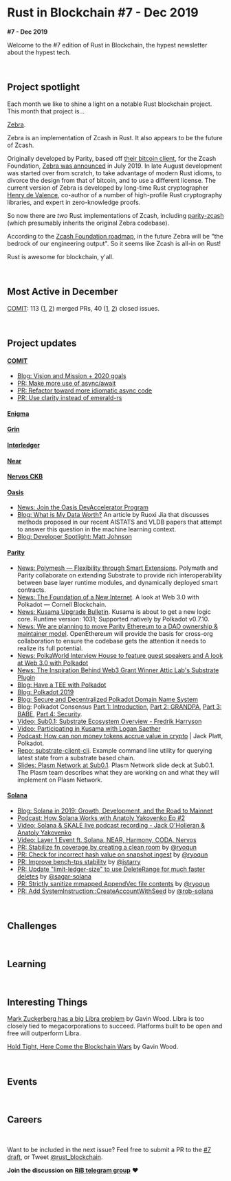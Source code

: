 # Rust in Blockchain #7 - Dec 2019

**#7 - Dec 2019**

Welcome to the #7 edition of Rust in Blockchain, the hypest newsletter about the hypest tech. <!--[Previous: #6](https://rustinblockchain.org/2019/11/07/rust-in-blockchain-5-october-2019/). -->



&nbsp;


## Project spotlight

Each month we like to shine a light on a notable Rust blockchain project. This month that project is…

[Zebra](https://github.com/ZcashFoundation/zebra).

Zebra is an implementation of Zcash in Rust. It also appears to be the future of Zcash.

Originally developed by Parity, based off [their bitcoin client][pbt], for the Zcash Foundation, [Zebra was announced][zan] in July 2019. In late August development was started over from scratch, to take advantage of modern Rust idioms, to divorce the design from that of bitcoin, and to use a different license. The current version of Zebra is developed by long-time Rust cryptographer [Henry de Valence], co-author of a number of high-profile Rust cryptography libraries, and expert in zero-knowledge proofs.

So now there are _two_ Rust implementations of Zcash, including [parity-zcash] (which presumably inherits the original Zebra codebase).

According to the [Zcash Foundation roadmap][zcr], in the future Zebra will be "the bedrock of our engineering output". So it seems like Zcash is all-in on Rust!

Rust is awesome for blockchain, y'all.

[pbt]: https://github.com/paritytech/parity-bitcoin
[zan]: https://www.prnewswire.com/news-releases/parity-releases-zebra-the-first-alternative-zcash-client-to-the-zcash-foundation-300869620.html
[Henry de Valence]: https://github.com/hdevalence
[parity-zcash]: https://github.com/paritytech/parity-zcash
[zcr]: https://www.zfnd.org/blog/eng-roadmap-2020/

&nbsp;


## Most Active in December

[COMIT][comit]: 113 ([1][comit-mergedpr1], [2][comit-mergedpr2]) merged PRs, 40 ([1][comit-issue1], [2][comit-issue2]) closed issues.

[COMIT]: https://comit.network/
[comit-mergedpr1]: https://github.com/comit-network/comit-rs/pulls?q=is%3Apr+is%3Aclosed+merged%3A2019-12-01..2019-12-31
[comit-mergedpr2]: https://github.com/comit-network/create-comit-app/pulls?q=is%3Apr+is%3Aclosed+merged%3A2019-12-01..2019-12-31
[comit-issue1]: https://github.com/comit-network/comit-rs/issues?q=is%3Aissue+is%3Aclosed+closed%3A2019-12-01..2019-12-31
[comit-issue2]: https://github.com/comit-network/create-comit-app/issues?q=is%3Aissue+is%3Aclosed+closed%3A2019-12-01..2019-12-31

&nbsp;



## Project updates

#### [**COMIT**](https://comit.network/)

- [Blog: Vision and Mission + 2020 goals](https://blog.coblox.tech/2019/12/05/2020-COMIT-goals.html)
- [PR: Make more use of async/await](https://github.com/comit-network/create-comit-app/pull/305)
- [PR: Refactor toward more idiomatic async code](https://github.com/comit-network/create-comit-app/pull/253)
- [PR: Use clarity instead of emerald-rs](https://github.com/comit-network/create-comit-app/pull/286)


#### [**Enigma**](https://enigma.co/)


#### [**Grin**](https://github.com/mimblewimble/grin)


#### [**Interledger**](https://interledger.org/)


#### [**Near**](https://github.com/nearprotocol/nearcore)


#### [**Nervos CKB**](https://github.com/nervosnetwork/ckb)


#### [**Oasis**](https://github.com/oasislabs)
- [News: Join the Oasis DevAccelerator Program](https://medium.com/oasislabs/oasis-dev-accelerator-program-4840bfea129e)
- [Blog: What is My Data Worth?](https://medium.com/oasislabs/what-is-my-data-worth-b7e2f1a8717f) An article by Ruoxi Jia that discusses methods proposed in our recent AISTATS and VLDB papers that attempt to answer this question in the machine learning context.
- [Blog: Developer Spotlight: Matt Johnson](https://medium.com/oasislabs/developer-spotlight-matt-johnson-b2588c79c849)

#### [**Parity** ](https://github.com/paritytech)
- [News: Polymesh — Flexibility through Smart Extensions](https://blog.polymath.network/polymesh-flexibility-through-smart-extensions-c461f1504ce9). Polymath and Parity collaborate on extending Substrate to provide rich interoperability between base layer runtime modules, and dynamically deployed smart contracts.
- [News: The Foundation of a New Internet](https://medium.com/cornellblockchain/the-foundation-of-a-new-internet-86d72d3074eb). A look at Web 3.0 with Polkadot — Cornell Blockchain.
- [News: Kusama Upgrade Bulletin](https://polkadot.network/kusama-upgrade-bulletin-2/). Kusama is about to get a new logic core. Runtime version: 1031; Supported natively by Polkadot v0.7.10.
- [News: We are planning to move Parity Ethereum to a DAO ownership & maintainer model](https://twitter.com/ParityTech/status/1206657981288456193). OpenEthereum will provide the basis for cross-org collaboration to ensure the codebase gets the attention it needs to realize its full potential.
- [News: PolkaWorld Interview House to feature guest speakers and A look at Web 3.0 with Polkadot](https://medium.com/paradigm-fund/polkadot-polkaworld-interview-house-to-feature-guest-speakers-and-a-look-at-web-3-0-with-polkadot-5971256018bb)
- [News: The Inspiration Behind Web3 Grant Winner Attic Lab's Substrate Plugin](https://commonwealth.im/edgeware/proposal/discussion/168-the-inspiration-behind-web3-grant-winner-attic-labs-substrate-plugin)
- [Blog: Have a TEE with Polkadot](https://polkadot.network/have-a-tee-with-polkadot)
- [Blog: Polkadot 2019](https://polkadot.network/polkadot-2019-year-in-review/)
- [Blog: Secure and Decentralized Polkadot Domain Name System](https://medium.com/@chainx_org/secure-and-decentralized-polkadot-domain-name-system-e06c35c2a48d)
- Blog: Polkadot Consensus [Part 1: Introduction](https://polkadot.network/polkadot-consensus-part-1-introduction), [Part 2: GRANDPA](https://polkadot.network/polkadot-consensus-part-2-grandpa/), [Part 3: BABE](https://polkadot.network/polkadot-consensus-part-3-babe/), [Part 4: Security](https://polkadot.network/polkadot-consensus-part-4-security/).
- [Video: Sub0.1: Substrate Ecosystem Overview - Fredrik Harryson](https://www.youtube.com/watch?v=dg50O_wurME)
- [Video: Participating in Kusama with Logan Saether](https://www.youtube.com/watch?v=EqRM11XU9mA&feature=youtu.be)
- [Podcast: How can non money tokens accrue value in crypto](https://podcasts.apple.com/us/podcast/how-can-non-money-tokens-accrue-value-in-crypto-jack/id1350649166) | Jack Platt, Polkadot.
- [Repo: substrate-client-cli](https://github.com/docknetwork/substrate-client-cli). Example command line utility for querying latest state from a substrate based chain.
- [Slides: Plasm Network at Sub0.1](https://speakerdeck.com/sotawatanabe/plasm-network-at-sub0-dot-1-summit). Plasm Network slide deck at Sub0.1. The Plasm team describes what they are working on and what they will implement on Plasm Network.

#### [**Solana**](https://github.com/solana-labs/solana)

- [Blog: Solana in 2019: Growth, Development, and the Road to Mainnet](https://medium.com/solana-labs/solana-in-2019-growth-development-and-the-road-to-mainnet-16b642fd7fb1)
- [Podcast: How Solana Works with Anatoly Yakovenko Ep #2](https://podcasts.apple.com/us/podcast/how-solana-works-with-anatoly-yakovenko-ep-2/id1476353378?i=1000446769632)
- [Video: Solana & SKALE live podcast recording - Jack O'Holleran & Anatoly Yakovenko](https://www.youtube.com/watch?v=fmVuXfwG6eY&feature=youtu.be)
- [Video: Layer 1 Event ft. Solana, NEAR, Harmony, CODA, Nervos](https://www.youtube.com/watch?v=LEKcBeDcEAY)
- [PR: Stabilize fn coverage by creating a clean room](https://github.com/solana-labs/solana/pull/7576) by [@ryoqun](https://github.com/ryoqun)
- [PR: Check for incorrect hash value on snapshot ingest](https://github.com/solana-labs/solana/pull/7559) by [@ryoqun](https://github.com/ryoqun)
- [PR: Improve bench-tps stability](https://github.com/solana-labs/solana/pull/7537) by [@jstarry](https://github.com/jstarry)
- [PR: Update "limit-ledger-size" to use DeleteRange for much faster deletes](https://github.com/solana-labs/solana/pull/7515) by [@sagar-solana](https://github.com/sagar-solana)
- [PR: Strictly sanitize mmapped AppendVec file contents](https://github.com/solana-labs/solana/pull/7464) by [@ryoqun](https://github.com/ryoqun)
- [PR: Add SystemInstruction::CreateAccountWithSeed](https://github.com/solana-labs/solana/pull/7390) by [@rob-solana](https://github.com/rob-solana)

&nbsp;

## Challenges


&nbsp;

## Learning


&nbsp;

## Interesting Things

[Mark Zuckerberg has a big Libra problem](https://www.wired.co.uk/article/libra-ethereum-web-3) by Gavin Wood. Libra is too closely tied to megacorporations to succeed. Platforms built to be open and free will outperform Libra.

[Hold Tight, Here Come the Blockchain Wars](https://www.coindesk.com/hold-tight-here-come-the-blockchain-wars) by Gavin Wood.

&nbsp;

## Events


&nbsp;

## Careers


&nbsp;

Want to be included in the next issue? Feel free to submit a PR to the [#7 draft](), or Tweet [@rust_blockchain](https://twitter.com/rust_blockchain).

**Join the discussion on** [**RiB telegram group**](https://t.me/rustinblockchain) **❤️**
